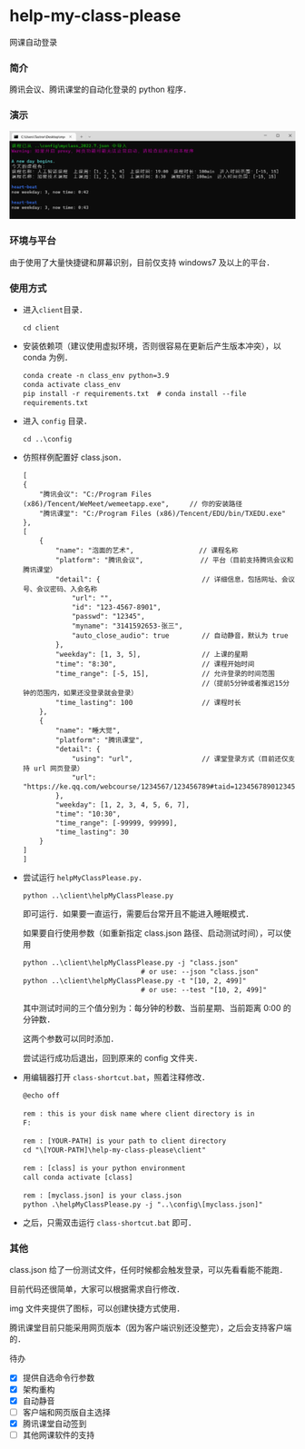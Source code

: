 # help-my-class-please

网课自动登录




### 简介

腾讯会议、腾讯课堂的自动化登录的 python 程序．


### 演示

![demo](img/demo.png)


### 环境与平台

由于使用了大量快捷键和屏幕识别，目前仅支持 windows7 及以上的平台．



### 使用方式

- 进入`client`目录．

  ```shell
  cd client
  ```

- 安装依赖项（建议使用虚拟环境，否则很容易在更新后产生版本冲突），以 conda 为例．

  ```shell
  conda create -n class_env python=3.9
  conda activate class_env
  pip install -r requirements.txt  # conda install --file requirements.txt
  ```

- 进入 `config` 目录．

  ```shell
  cd ..\config
  ```
  
- 仿照样例配置好 class.json．

  ```
  [
  {
      "腾讯会议": "C:/Program Files (x86)/Tencent/WeMeet/wemeetapp.exe",     // 你的安装路径
      "腾讯课堂": "C:/Program Files (x86)/Tencent/EDU/bin/TXEDU.exe"
  },
  [
      {
          "name": "泡面的艺术",                // 课程名称
          "platform": "腾讯会议",              // 平台（目前支持腾讯会议和腾讯课堂）
          "detail": {                         // 详细信息，包括网址、会议号、会议密码、入会名称
              "url": "",
              "id": "123-4567-8901",
              "passwd": "12345",
              "myname": "3141592653-张三",
              "auto_close_audio": true        // 自动静音，默认为 true
          },
          "weekday": [1, 3, 5],               // 上课的星期
          "time": "8:30",                     // 课程开始时间
          "time_range": [-5, 15],             // 允许登录的时间范围
                                              //（提前5分钟或者推迟15分钟的范围内，如果还没登录就会登录）
          "time_lasting": 100                 // 课程时长
      },
      {
          "name": "睡大觉",
          "platform": "腾讯课堂",
          "detail": {
              "using": "url",                 // 课堂登录方式（目前还仅支持 url 网页登录）
              "url": "https://ke.qq.com/webcourse/1234567/123456789#taid=12345678901234567&lite=1"
          },
          "weekday": [1, 2, 3, 4, 5, 6, 7],
          "time": "10:30",
          "time_range": [-99999, 99999],
          "time_lasting": 30
      }
  ]
  ]
  ```

- 尝试运行 `helpMyClassPlease.py`．

  ```shell
  python ..\client\helpMyClassPlease.py
  ```
  
  即可运行．如果要一直运行，需要后台常开且不能进入睡眠模式．
  
  如果要自行使用参数（如重新指定 class.json 路径、启动测试时间），可以使用
  
  ```shell
  python ..\client\helpMyClassPlease.py -j "class.json"
                               # or use: --json "class.json"
  python ..\client\helpMyClassPlease.py -t "[10, 2, 499]"
                               # or use: --test "[10, 2, 499]"
  ```
  
  其中测试时间的三个值分别为：每分钟的秒数、当前星期、当前距离 0:00 的分钟数．
  
  这两个参数可以同时添加．
  
  尝试运行成功后退出，回到原来的 config 文件夹．
  
- 用编辑器打开 `class-shortcut.bat`，照着注释修改．

  ```shell
  @echo off
  
  rem : this is your disk name where client directory is in
  F:
  
  rem : [YOUR-PATH] is your path to client directory
  cd "\[YOUR-PATH]\help-my-class-please\client"
  
  rem : [class] is your python environment
  call conda activate [class]
  
  rem : [myclass.json] is your class.json
  python .\helpMyClassPlease.py -j "..\config\[myclass.json]"
  ```

- 之后，只需双击运行 `class-shortcut.bat` 即可．



### 其他

class.json 给了一份测试文件，任何时候都会触发登录，可以先看看能不能跑．

目前代码还很简单，大家可以根据需求自行修改．

img 文件夹提供了图标，可以创建快捷方式使用．

腾讯课堂目前只能采用网页版本（因为客户端识别还没整完），之后会支持客户端的．

待办

- [x] 提供自选命令行参数
- [x] 架构重构
- [x] 自动静音
- [ ] 客户端和网页版自主选择
- [x] 腾讯课堂自动签到
- [ ] 其他网课软件的支持
